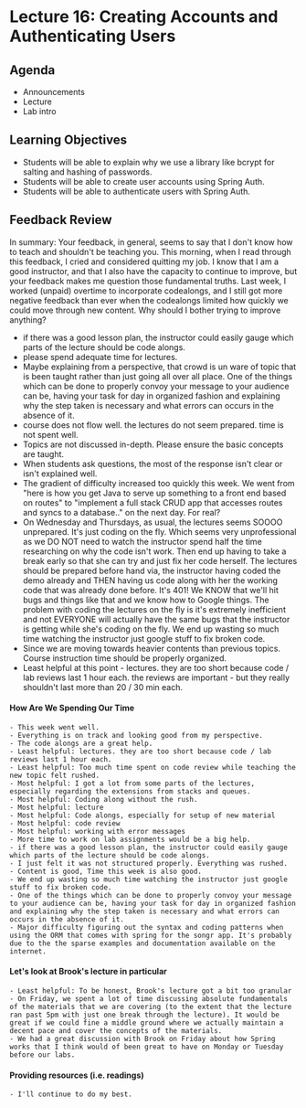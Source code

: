 # Lecture 16: Creating Accounts and Authenticating Users

## Agenda
- Announcements
- Lecture
- Lab intro

## Learning Objectives
* Students will be able to explain why we use a library like bcrypt for salting and hashing of passwords.
* Students will be able to create user accounts using Spring Auth.
* Students will be able to authenticate users with Spring Auth.

## Feedback Review

In summary: Your feedback, in general, seems to say that I don't know how to teach and shouldn't be teaching you. This morning, when I read through this feedback, I cried and considered quitting my job. I know that I am a good instructor, and that I also have the capacity to continue to improve, but your feedback makes me question those fundamental truths. Last week, I worked (unpaid) overtime to incorporate codealongs, and I still got more negative feedback than ever when the codealongs limited how quickly we could move through new content. Why should I bother trying to improve anything?

- if there was a good lesson plan, the instructor could easily gauge which parts of the lecture should be code alongs.
- please spend adequate time for lectures.
- Maybe explaining from a perspective, that crowd is un ware of topic that is been taught rather than just going all over all place. One of the things which can be done to properly convoy your message to your audience can be, having your task for day in organized fashion and explaining why the step taken is necessary and what errors can occurs in the absence of it.
- course does not flow well. the lectures do not seem prepared. time is not spent well.
- Topics are not discussed in-depth.  Please ensure the basic concepts are taught.
- When students ask questions, the most of the response isn't clear or isn't explained well.
- The gradient of difficulty increased too quickly this week.  We went from "here is how you get Java to serve up something to a front end based on routes" to "implement a full stack CRUD app that accesses routes and syncs to a database.." on the next day.  For real?
- On Wednesday and Thursdays, as usual, the lectures seems SOOOO unprepared. It's just coding on the fly. Which seems very unprofessional as we DO NOT need to watch the instructor spend half the time researching on why the code isn't work. Then end up having to take a break early so that she can try and just fix her code herself. The lectures should be prepared before hand via, the instructor having coded the demo already and THEN having us code along with her the working code that was already done before. It's 401! We KNOW that we'll hit bugs and things like that and we know how to Google things. The problem with coding the lectures on the fly is it's extremely inefficient and not EVERYONE will actually have the same bugs that the instructor is getting while she's coding on the fly. We end up wasting so much time watching the instructor just google stuff to fix broken code.
- Since we are moving towards heavier contents than previous topics. Course instruction time should be properly organized.
- Least helpful at this point - lectures. they are too short because code / lab reviews last 1 hour each. the reviews are important - but they really shouldn't last more than 20 / 30 min each.


#### How Are We Spending Our Time
    - This week went well.
    - Everything is on track and looking good from my perspective.
    - The code alongs are a great help. 
    - Least helpful: lectures. they are too short because code / lab reviews last 1 hour each.
    - Least helpful: Too much time spent on code review while teaching the new topic felt rushed.
    - Most helpful: I got a lot from some parts of the lectures, especially regarding the extensions from stacks and queues.
    - Most helpful: Coding along without the rush.
    - Most helpful: lecture
    - Most helpful: Code alongs, especially for setup of new material
    - Most helpful: code review
    - Most helpful: working with error messages
    - More time to work on lab assignments would be a big help.
    - if there was a good lesson plan, the instructor could easily gauge which parts of the lecture should be code alongs.
    - I just felt it was not structured properly. Everything was rushed.
    - Content is good, Time this week is also good.
    - We end up wasting so much time watching the instructor just google stuff to fix broken code.
    - One of the things which can be done to properly convoy your message to your audience can be, having your task for day in organized fashion and explaining why the step taken is necessary and what errors can occurs in the absence of it.
    - Major difficulty figuring out the syntax and coding patterns when using the ORM that comes with spring for the songr app. It's probably due to the the sparse examples and documentation available on the internet.

#### Let's look at Brook's lecture in particular
    - Least helpful: To be honest, Brook's lecture got a bit too granular
    - On Friday, we spent a lot of time discussing absolute fundamentals of the materials that we are covering (to the extent that the lecture ran past 5pm with just one break through the lecture). It would be great if we could fine a middle ground where we actually maintain a decent pace and cover the concepts of the materials.
    - We had a great discussion with Brook on Friday about how Spring works that I think would of been great to have on Monday or Tuesday before our labs.

#### Providing resources (i.e. readings)
    - I'll continue to do my best.
